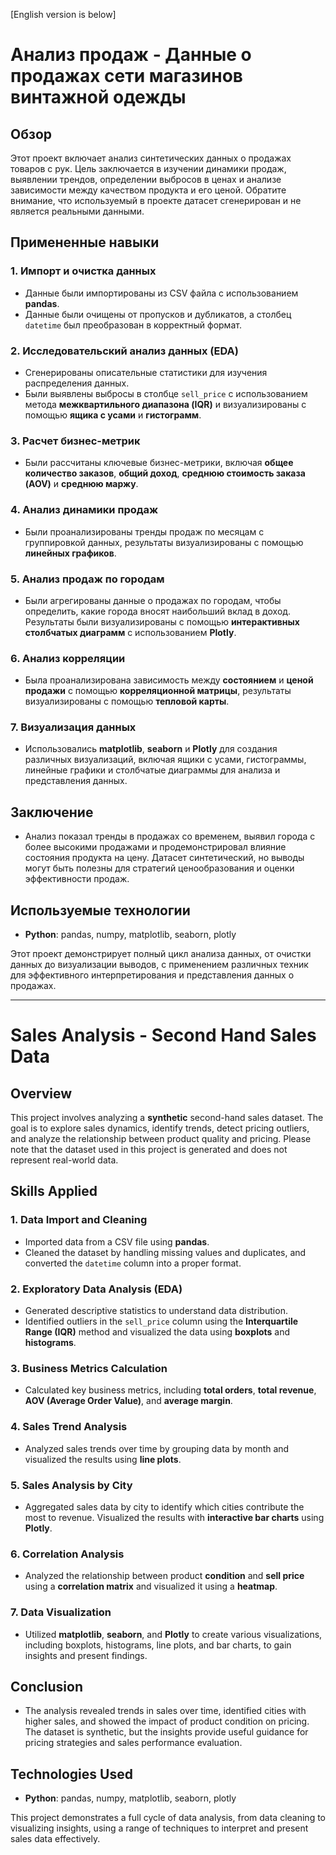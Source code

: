 
[English version is below]
# Анализ продаж - Данные о продажах сети магазинов винтажной одежды

## Обзор
Этот проект включает анализ синтетических данных о продажах товаров с рук. Цель заключается в изучении динамики продаж, выявлении трендов, определении выбросов в ценах и анализе зависимости между качеством продукта и его ценой. Обратите внимание, что используемый в проекте датасет сгенерирован и не является реальными данными.

## Примененные навыки

### 1. **Импорт и очистка данных**
   - Данные были импортированы из CSV файла с использованием **pandas**.
   - Данные были очищены от пропусков и дубликатов, а столбец `datetime` был преобразован в корректный формат.

### 2. **Исследовательский анализ данных (EDA)**
   - Сгенерированы описательные статистики для изучения распределения данных.
   - Были выявлены выбросы в столбце `sell_price` с использованием метода **межквартильного диапазона (IQR)** и визуализированы с помощью **ящика с усами** и **гистограмм**.

### 3. **Расчет бизнес-метрик**
   - Были рассчитаны ключевые бизнес-метрики, включая **общее количество заказов**, **общий доход**, **среднюю стоимость заказа (AOV)** и **среднюю маржу**.

### 4. **Анализ динамики продаж**
   - Были проанализированы тренды продаж по месяцам с группировкой данных, результаты визуализированы с помощью **линейных графиков**.

### 5. **Анализ продаж по городам**
   - Были агрегированы данные о продажах по городам, чтобы определить, какие города вносят наибольший вклад в доход. Результаты были визуализированы с помощью **интерактивных столбчатых диаграмм** с использованием **Plotly**.

### 6. **Анализ корреляции**
   - Была проанализирована зависимость между **состоянием** и **ценой продажи** с помощью **корреляционной матрицы**, результаты визуализированы с помощью **тепловой карты**.

### 7. **Визуализация данных**
   - Использовались **matplotlib**, **seaborn** и **Plotly** для создания различных визуализаций, включая ящики с усами, гистограммы, линейные графики и столбчатые диаграммы для анализа и представления данных.

## Заключение
- Анализ показал тренды в продажах со временем, выявил города с более высокими продажами и продемонстрировал влияние состояния продукта на цену. Датасет синтетический, но выводы могут быть полезны для стратегий ценообразования и оценки эффективности продаж.

## Используемые технологии
- **Python**: pandas, numpy, matplotlib, seaborn, plotly

Этот проект демонстрирует полный цикл анализа данных, от очистки данных до визуализации выводов, с применением различных техник для эффективного интерпретирования и представления данных о продажах.

---

# Sales Analysis - Second Hand Sales Data

## Overview
This project involves analyzing a **synthetic** second-hand sales dataset. The goal is to explore sales dynamics, identify trends, detect pricing outliers, and analyze the relationship between product quality and pricing. Please note that the dataset used in this project is generated and does not represent real-world data.

## Skills Applied

### 1. **Data Import and Cleaning**
   - Imported data from a CSV file using **pandas**.
   - Cleaned the dataset by handling missing values and duplicates, and converted the `datetime` column into a proper format.

### 2. **Exploratory Data Analysis (EDA)**
   - Generated descriptive statistics to understand data distribution.
   - Identified outliers in the `sell_price` column using the **Interquartile Range (IQR)** method and visualized the data using **boxplots** and **histograms**.

### 3. **Business Metrics Calculation**
   - Calculated key business metrics, including **total orders**, **total revenue**, **AOV (Average Order Value)**, and **average margin**.

### 4. **Sales Trend Analysis**
   - Analyzed sales trends over time by grouping data by month and visualized the results using **line plots**.

### 5. **Sales Analysis by City**
   - Aggregated sales data by city to identify which cities contribute the most to revenue. Visualized the results with **interactive bar charts** using **Plotly**.

### 6. **Correlation Analysis**
   - Analyzed the relationship between product **condition** and **sell price** using a **correlation matrix** and visualized it using a **heatmap**.

### 7. **Data Visualization**
   - Utilized **matplotlib**, **seaborn**, and **Plotly** to create various visualizations, including boxplots, histograms, line plots, and bar charts, to gain insights and present findings.

## Conclusion
- The analysis revealed trends in sales over time, identified cities with higher sales, and showed the impact of product condition on pricing. The dataset is synthetic, but the insights provide useful guidance for pricing strategies and sales performance evaluation.

## Technologies Used
- **Python**: pandas, numpy, matplotlib, seaborn, plotly

This project demonstrates a full cycle of data analysis, from data cleaning to visualizing insights, using a range of techniques to interpret and present sales data effectively.
